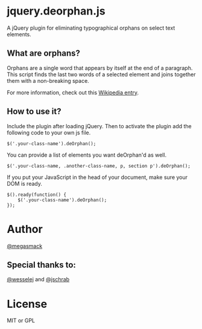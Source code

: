 jquery.deorphan.js
=============================

A jQuery plugin for eliminating typographical orphans on select text elements.

What are orphans?
-----------------

Orphans are a single word that appears by itself at the end of a paragraph. This script finds the last two words of a selected element and joins together them with a non-breaking space.

For more information, check out this [Wikipedia entry](http://en.wikipedia.org/wiki/Widows_and_orphans).

How to use it?
--------------

Include the plugin after loading jQuery. Then to activate the plugin add the following code to your own js file.

	$('.your-class-name').deOrphan();

You can provide a list of elements you want deOrphan'd as well.

	$('.your-class-name, .another-class-name, p, section p').deOrphan();

If you put your JavaScript in the head of your document, make sure your DOM is ready.

	$().ready(function() {
		$('.your-class-name').deOrphan();
	});

Author
======

[@megasmack](http://twitter.com/megasmack)

Special thanks to:
------------------
[@wesselej](http://twitter.com/wesselej) and [@jschrab](http://twitter.com/jschrab)

License
=======

MIT or GPL